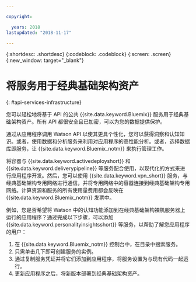 ```yaml
---

copyright:

  years: 2018
lastupdated: "2018-11-17"

---
```


{:shortdesc: .shortdesc}
{:codeblock: .codeblock}
{:screen: .screen}
{:new_window: target="_blank"}


# 将服务用于经典基础架构资产
{: #api-services-infrastructure}

您可以轻松地将基于 API 的公共 {{site.data.keyword.Bluemix}} 服务用于经典基础架构资产。所有 API 都很安全且已加密，可以为您的数据提供保护。


通过从应用程序调用 Watson API 以使其更具个性化，您可以获得洞察和认知知识。或者，使用数据和分析服务来利用对应用程序的高性能分析。或者，选择数据库即服务，让 {{site.data.keyword.Bluemix_notm}} 来执行管理工作。

将容器与 {{site.data.keyword.activedeployshort}} 和 {{site.data.keyword.deliverypipeline}} 等服务配合使用，以现代化的方式来进行应用程序开发。然后，您可以使用 {{site.data.keyword.vpn_short}} 服务，与经典基础架构专用网络进行通信，并将专用网络中的容器连接到经典基础架构专用网络。计算资源和服务的所有使用量费用都会反映在 {{site.data.keyword.Bluemix_notm}} 发票中。

例如，您是否希望将 Watson 中的认知功能添加到在经典基础架构裸机服务器上运行的应用程序？通过完成以下步骤，可以添加 {{site.data.keyword.personalityinsightsshort}} 等服务，以帮助了解您应用程序的用户：

1. 在 {{site.data.keyword.Bluemix_notm}} 控制台中，在目录中搜索服务。
2. 只需单击几下即可创建服务的实例。
3. 通过复制服务凭证并将它们添加到应用程序，将服务设置为与现有代码一起运行。
4. 更新应用程序之后，将新版本部署到经典基础架构资产。

